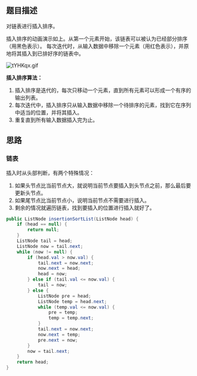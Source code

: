 ## 题目描述

对链表进行插入排序。

插入排序的动画演示如上。从第一个元素开始，该链表可以被认为已经部分排序（用黑色表示）。
每次迭代时，从输入数据中移除一个元素（用红色表示），并原地将其插入到已排好序的链表中。

 ![tYHKqx.gif](https://s1.ax1x.com/2020/06/02/tYHKqx.gif)

**插入排序算法：**

1. 插入排序是迭代的，每次只移动一个元素，直到所有元素可以形成一个有序的输出列表。
2. 每次迭代中，插入排序只从输入数据中移除一个待排序的元素，找到它在序列中适当的位置，并将其插入。
3. 重复直到所有输入数据插入完为止。

## 思路

### 链表

插入时从头部判断，有两个特殊情况：

1. 如果头节点比当前节点大，就说明当前节点要插入到头节点之前，那么最后要更新头节点。
2. 如果尾节点比当前节点小，说明当前节点不需要进行插入。
3. 剩余的情况就遍历链表，找到要插入的位置进行插入就好了。

```java
public ListNode insertionSortList(ListNode head) {
    if (head == null) {
        return null;
    }
    ListNode tail = head;
    ListNode now = tail.next;
    while (now != null) {
        if (head.val > now.val) {
            tail.next = now.next;
            now.next = head;
            head = now;
        } else if (tail.val <= now.val) {
            tail = now;
        } else {
            ListNode pre = head;
            ListNode temp = head.next;
            while (temp.val <= now.val) {
                pre = temp;
                temp = temp.next;
            }
            tail.next = now.next;
            now.next = temp;
            pre.next = now;
        }
        now = tail.next;
    }
    return head;
}
```